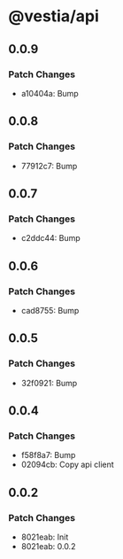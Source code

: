 # @vestia/api

## 0.0.9

### Patch Changes

- a10404a: Bump

## 0.0.8

### Patch Changes

- 77912c7: Bump

## 0.0.7

### Patch Changes

- c2ddc44: Bump

## 0.0.6

### Patch Changes

- cad8755: Bump

## 0.0.5

### Patch Changes

- 32f0921: Bump

## 0.0.4

### Patch Changes

- f58f8a7: Bump
- 02094cb: Copy api client

## 0.0.2

### Patch Changes

- 8021eab: Init
- 8021eab: 0.0.2
